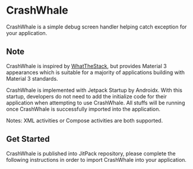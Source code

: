 # CrashWhale

CrashWhale is a simple debug screen handler helping catch exception for your application.

## Note

CrashWhale is inspired by [WhatTheStack](https://github.com/haroldadmin/WhatTheStack), but provides
Material 3 appearances which is suitable for a majority of applications building with Material 3 standards.

CrashWhale is implemented with Jetpack Startup by Androidx. With this startup, developers do not need to
add the initialize code for their application when attempting to use CrashWhale. All stuffs will be
running once CrashWhale is successfully imported into the application.

Notes: XML activities or Compose activities are both supported.

## Get Started

CrashWhale is published into JitPack repository, please complete the following instructions in order to import
CrashWhale into your application.